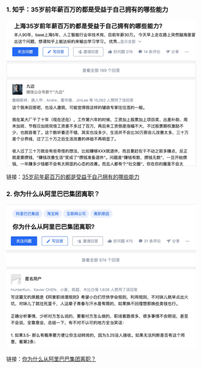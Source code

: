 ### 1. 知乎：35岁前年薪百万的都是受益于自己拥有的哪些能力

![](asset/20211004.jpg)

链接：[35岁前年薪百万的都是受益于自己拥有的哪些能力](https://www.zhihu.com/question/430806666/answer/1605415717)

### 2. 你为什么从阿里巴巴集团离职？

![](asset/20211005.jpg)

链接：[你为什么从阿里巴巴集团离职？](https://www.zhihu.com/question/22032540/answer/1851214303)


